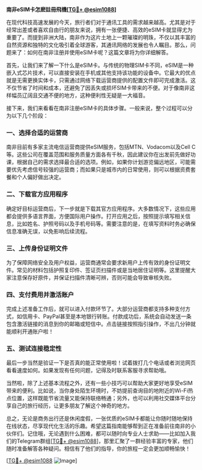 **南非eSIM卡怎麽註冊飛機[[TG💪+ @esim1088](https://t.me/s/esim1088)]**

在现代科技高速发展的今天，旅行者们对于通讯工具的需求越来越高。尤其是对于经常出差或者喜欢自由行的朋友来说，拥有一张便捷、高效的eSIM卡就显得尤为重要了。而提到非洲大陆，南非作为这片土地上一颗璀璨的明珠，不仅以其丰富的自然资源和独特的文化吸引着全球游客，其通讯网络的发展也令人瞩目。那么，问题来了：如何在南非注册并使用eSIM卡呢？这篇文章将为你详细解答。

首先，让我们来了解一下什么是eSIM卡。与传统的物理SIM卡不同，eSIM是一种嵌入式芯片技术，可以直接安装在手机或其他支持该功能的设备中。它最大的优点就是无需更换实体卡，只需通过网络下载运营商提供的配置文件即可完成激活。这不仅节省了时间和成本，还避免了因丢失或损坏SIM卡带来的不便。对于像南非这样幅员辽阔且交通不便的地方，这种便利性无疑是一大福音。

接下来，我们来看看在南非注册eSIM卡的具体步骤。一般来说，整个过程可以分为以下几个阶段：

### 一、选择合适的运营商

南非目前有多家主流电信运营商提供eSIM服务，包括MTN、Vodacom以及Cell C等。这些公司在覆盖范围和服务质量方面各有千秋，因此建议你在出发前先做好功课，根据自己的需求选择最合适的选项。例如，如果你计划游览偏远地区，可能需要优先考虑信号较强的运营商；而如果只是城市内的日常使用，则可以根据资费套餐和个人偏好做出决定。

### 二、下载官方应用程序

确定好目标运营商后，下一步就是下载其官方应用程序。大多数情况下，这些应用都会提供多语言界面，方便国际用户操作。打开应用之后，按照提示填写相关信息，比如姓名、护照号码以及手机号码等。需要注意的是，在填写资料时务必确保信息准确无误，以免影响后续流程。

### 三、上传身份证明文件

为了保障网络安全及用户权益，运营商通常会要求新用户上传有效的身份证明文件。常见的材料包括护照复印件、签证页扫描件或是当地居住证明等。这里提醒大家注意保存好原件，并保证扫描件清晰可辨，否则可能会导致审核失败。

### 四、支付费用并激活账户

完成上述准备工作后，就可以进入付款环节了。大部分运营商都支持多种支付方式，如信用卡、PayPal甚至是本地银行转账。付款成功后，系统会自动发送一条包含激活链接的消息到你的邮箱或短信中。点击链接按照指引操作，不出几分钟就能顺利开通账户啦！

### 五、测试连接稳定性

最后一步当然是验证一下是否真的能正常使用啦！试着拨打几个电话或者浏览网页看看速度如何。如果发现有任何问题，记得及时联系客服寻求帮助哦。

当然啦，除了上述基本流程之外，还有一些小技巧可以帮助大家更好地享受eSIM带来的便利。比如说，当你身处陌生环境时，不妨提前查询目的地附近的Wi-Fi热点位置，这样既能节省流量又能保持联络畅通；另外，也可以利用社交媒体平台分享自己的旅行经历，让更多朋友了解这个神奇的地方。

总之，无论是商务出行还是休闲度假，一张优质的eSIM卡都能让你随时随地保持在线状态，尽享现代化生活的乐趣。希望这篇指南能够帮到正在准备前往南非的小伙伴们。记住哦，无论遇到什么困难，都可以随时向专业人士求助——比如加入我们的Telegram群组[[TG💪+ @esim1088](https://t.me/s/esim1088)]，那里汇聚了一群经验丰富的专家，他们随时准备解答各种疑问。相信有了他们的指导，你的旅程一定会更加顺畅愉快！

[[TG💪+ @esim1088](https://t.me/s/esim1088) ![Image](https://i.postimg.cc/4NQfJmqS/Snipaste-2025-05-13-00-14-12.png)]